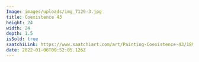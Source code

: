 ```yaml
---
Image: images/uploads/img_7129-3.jpg
title: Coexistence 43
height: 24
width: 24
depth: 1.5
isSold: true
saatchiLink: https://www.saatchiart.com/art/Painting-Coexistence-43/189576/8266870/view
date: 2022-01-06T00:52:05.126Z
---
```


